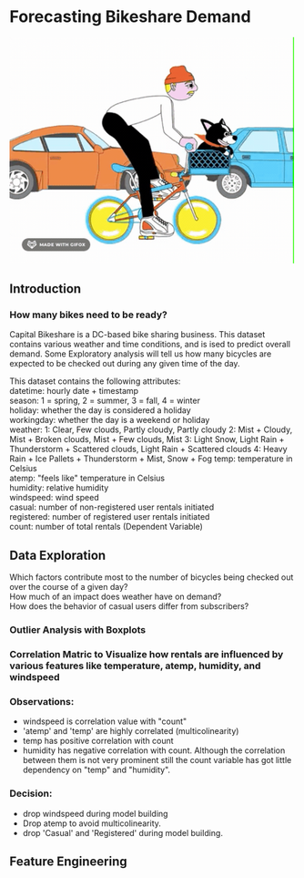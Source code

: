 # Forecasting Bikeshare Demand<br>

<img src='visualizations/bikes.gif' width=500>

## Introduction
### How many bikes need to be ready?
Capital Bikeshare is a DC-based bike sharing business. This dataset contains various weather and time conditions, and is ised to predict overall demand. Some Exploratory analysis will tell us how many bicycles are expected to be checked out during any given time of the day.<br>

This dataset contains the following attributes:<br>
datetime: hourly date + timestamp<br>
season: 1 = spring, 2 = summer, 3 = fall, 4 = winter<br>
holiday: whether the day is considered a holiday<br>
workingday: whether the day is a weekend or holiday<br>
weather: 1: Clear, Few clouds, Partly cloudy, Partly cloudy 2: Mist + Cloudy, Mist + Broken clouds, Mist + Few clouds, Mist 3: Light Snow, Light Rain + Thunderstorm + Scattered clouds, Light Rain + Scattered clouds 4: Heavy Rain + Ice Pallets + Thunderstorm + Mist, Snow + Fog
temp: temperature in Celsius<br>
atemp: "feels like" temperature in Celsius<br>
humidity: relative humidity<br>
windspeed: wind speed<br>
casual: number of non-registered user rentals initiated<br>
registered: number of registered user rentals initiated<br>
count: number of total rentals (Dependent Variable)<br>

## Data Exploration

Which factors contribute most to the number of bicycles being checked out over the course of a given day?<br>
How much of an impact does weather have on demand?<br>
How does the behavior of casual users differ from subscribers?<br>

### Outlier Analysis with Boxplots

### Correlation Matric to Visualize how rentals are influenced by various features like temperature, atemp, humidity, and windspeed
### Observations:
- windspeed is correlation value with "count"
- 'atemp' and 'temp' are highly correlated (multicolinearity)
- temp has positive correlation with count
- humidity has negative correlation with count. Although the correlation between them is not very prominent still the count variable has got little dependency on "temp" and "humidity".

### Decision:
- drop windspeed during model building
- Drop atemp to avoid multicolinearity.
- drop 'Casual' and 'Registered' during model building.

## Feature Engineering




